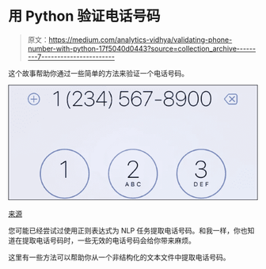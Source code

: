 # 用 Python 验证电话号码

> 原文：<https://medium.com/analytics-vidhya/validating-phone-number-with-python-17f5040d0443?source=collection_archive---------7----------------------->

这个故事帮助你通过一些简单的方法来验证一个电话号码。

![](img/e0cd41525e187e72202a5c4e29d4794c.png)

[来源](https://www.howtogeek.com/318937/how-to-find-someones-phone-number-online/)

您可能已经尝试过使用正则表达式为 NLP 任务提取电话号码。和我一样，你也知道在提取电话号码时，一些无效的电话号码会给你带来麻烦。

这里有一些方法可以帮助你从一个非结构化的文本文件中提取电话号码。
